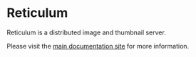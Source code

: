 Reticulum
=========

Reticulum is a distributed image and thumbnail server.

Please visit the [main documentation
site](http://thraxil.github.com/reticulum/) for more information.

